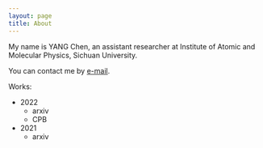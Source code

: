 ```yaml
---
layout: page
title: About
---
```


My name is YANG Chen, an assistant researcher at Institute of Atomic and Molecular Physics, Sichuan University.

You can contact me by [e-mail](mailto:yangchen@scu.edu.cn).

Works:

- 2022
    - arxiv
    - CPB
- 2021
    - arxiv
